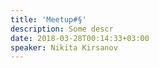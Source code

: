```yaml
---
title: 'Meetup#§'
description: Some descr
date: 2018-03-28T00:14:33+03:00
speaker: Nikita Kirsanov
---
```


